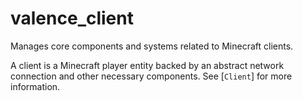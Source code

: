 # valence_client

Manages core components and systems related to Minecraft clients.

A client is a Minecraft player entity backed by an abstract network connection and other necessary components. See [`Client`] for more information.
